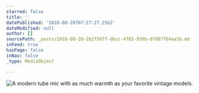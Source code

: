 ```yaml
---
starred: false
title: ''
datePublished: '2016-08-20T07:27:27.256Z'
dateModified: null
author: []
sourcePath: _posts/2016-08-20-2b2f507f-dbcc-4f65-939b-d7d87f64aa1b.md
inFeed: true
hasPage: false
inNav: false
_type: MediaObject

---
```

![A modern tube mic with as much warmth as your favorite vintage models. ](https://the-grid-user-content.s3-us-west-2.amazonaws.com/fa214c45-2144-4b7c-bfe1-dbb0e7d046be.jpg)
